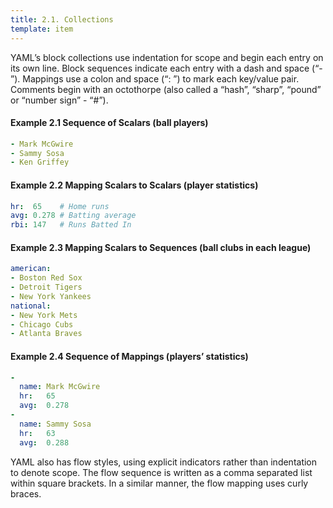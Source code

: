 ```yaml
---
title: 2.1. Collections
template: item
---
```


YAML’s block collections use indentation for scope and begin each entry on its own line. Block sequences indicate each entry with a dash and space (“- ”). Mappings use a colon and space (“: ”) to mark each key/value pair. Comments begin with an octothorpe (also called a “hash”, “sharp”, “pound” or “number sign” - “#”).

#### Example 2.1 Sequence of Scalars (ball players)

```yaml
- Mark McGwire
- Sammy Sosa
- Ken Griffey
```

#### Example 2.2 Mapping Scalars to Scalars (player statistics)

```yaml
hr:  65    # Home runs
avg: 0.278 # Batting average
rbi: 147   # Runs Batted In
```

#### Example 2.3 Mapping Scalars to Sequences (ball clubs in each league)

```yaml
american:
- Boston Red Sox
- Detroit Tigers
- New York Yankees
national:
- New York Mets
- Chicago Cubs
- Atlanta Braves
```

#### Example 2.4 Sequence of Mappings (players’ statistics)

```yaml
-
  name: Mark McGwire
  hr:   65
  avg:  0.278
-
  name: Sammy Sosa
  hr:   63
  avg:  0.288
```

YAML also has flow styles, using explicit indicators rather than indentation to denote scope. The flow sequence is written as a comma separated list within square brackets. In a similar manner, the flow mapping uses curly braces.
